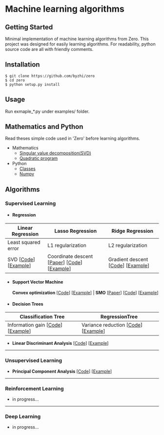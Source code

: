 # Machine learning algorithms

## Getting Started
Minimal implementation of machine learning algorithms from Zero. This project was designed for easily learning algorithms. For readability, python source code are all with friendly comments.

## Installation
```
$ git clone https://github.com/byzhi/zero
$ cd zero
$ python setup.py install
```

## Usage
Run exmaple_*.py under examples/ folder.

## Mathematics and Python
Read theses simple code used in 'Zero' before learning algorithms.
* Mathematics
  * [Singular value decomposition(SVD)](./docs/singular_value_decomposition.py)
  * [Quadratic program](./docs/quadratic_program.py)
* Python
  * [Classes](./docs/python_class.py)
  * [Numpy](./docs/python_numpy.py)

## Algorithms
### Supervised Learning
* #### Regression

| Linear Regression | Lasso Regression | Ridge Regression |
| --- | --- | --- |
| Least squared error | L1 regularization| L2 regularization |
| SVD [[Code](./zero/supervised/regression.py)] [[Example](./examples/example_LinearRegression.py)] | Coordinate descent [[Paper](https://core.ac.uk/download/pdf/6287975.pdf)] [[Code](./zero/supervised/regression.py)] [[Example](./examples/example_LassoRegression.py)] | Gradient descent [[Code](./zero/supervised/regression.py)] [[Example](./examples/example_RidgeRegression.py)] |

* #### Support Vector Machine
    **Convex optimization** [[Code](./zero/supervised/support_vector_machine_cvxopt.py)] [[Example](./examples/example_svmCVXOPT.py)] | **SMO** [[Paper](https://pdfs.semanticscholar.org/59ee/e096b49d66f39891eb88a6c84cc89acba12d.pdf)] [[Code](./zero/supervised/support_vector_machine_smo.py)] [[Example](./examples/example_svmSMO.py)]

* #### Decision Trees

| Classification Tree | RegressionTree |
| --- | --- |
| Information gain [[Code](./zero/supervised/decision_tree.py)] [[Example](./examples/example_ClassificationTree.py)]| Variance reduction [[Code](./zero/supervised/decision_tree.py)] [[Example](./examples/example_RegressionTree.py)] |

- **Linear Discriminant Analysis** [[Code](./zero/supervised/linear_discriminant_analysis.py)] [[Example](./examples/example_PCA_LDA.py)]

---

### Unsupervised Learning
- **Principal Component Analysis** [[Code](./zero/unsupervised/principal_component_analysis.py)]  [[Example](./examples/example_PCA_LDA.py)]


---

### Reinforcement Learning
* in progress...

---

### Deep Learning
* in progress...